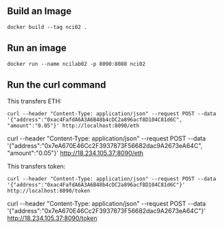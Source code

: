 ## Build an Image ##

```docker build --tag nci02 .```


## Run an image ##

```docker run --name ncilab02 -p 8090:8080 nci02```

## Run the curl command ##

This transfers ETH:

```curl --header "Content-Type: application/json" --request POST --data '{"address":"0xac4FafdA6A3A6B48b4cDC2a896acf8D104C81d6C", "amount":"0.05"}' http://localhost:8090/eth```

curl --header "Content-Type: application/json" --request POST --data '{"address":"0x7eA670E46Cc2F3937873F56682dac9A2673eA64C", "amount":"0.05"}' http://18.234.105.37:8090/eth


This transfers token:

```curl --header "Content-Type: application/json" --request POST --data '{"address":"0xac4FafdA6A3A6B48b4cDC2a896acf8D104C81d6C"}' http://localhost:8090/token```

curl --header "Content-Type: application/json" --request POST --data '{"address":"0x7eA670E46Cc2F3937873F56682dac9A2673eA64C"}' http://18.234.105.37:8090/token

